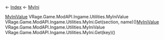 ← [Index](Api-Index) ← [MyIni](VRage.Game.ModAPI.Ingame.Utilities.MyIni)

[MyIniValue](VRage.Game.ModAPI.Ingame.Utilities.MyIniValue) VRage.Game.ModAPI.Ingame.Utilities.MyIniValue VRage.Game.ModAPI.Ingame.Utilities.MyIni.Get(section, name)()[MyIniValue](VRage.Game.ModAPI.Ingame.Utilities.MyIniValue) VRage.Game.ModAPI.Ingame.Utilities.MyIniValue VRage.Game.ModAPI.Ingame.Utilities.MyIni.Get(key)()